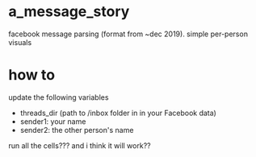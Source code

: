 # a_message_story
facebook message parsing (format from ~dec 2019). simple per-person visuals

# how to

update the following variables 
* threads_dir (path to /inbox folder in in your Facebook data)
* sender1: your name
* sender2: the other person's name

run all the cells??? and i think it will work??
